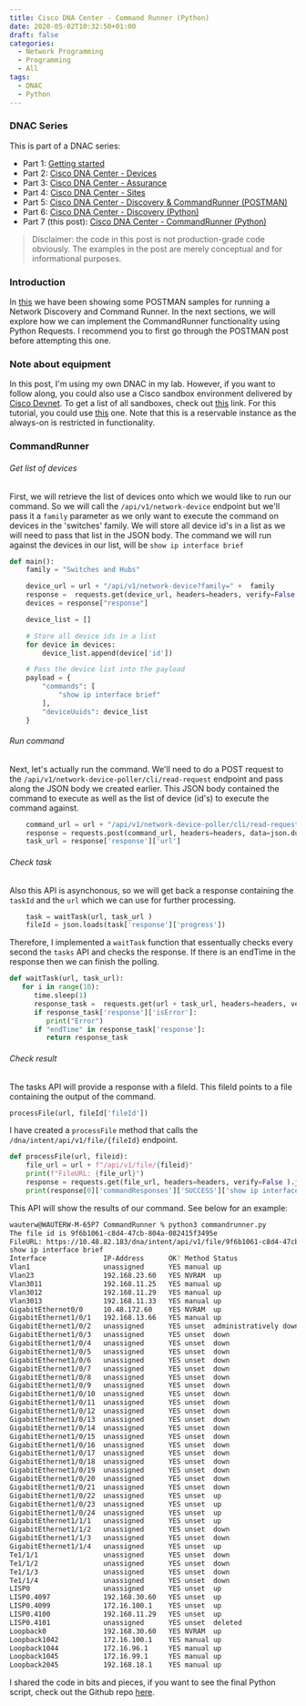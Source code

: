 ```yaml
---
title: Cisco DNA Center - Command Runner (Python)
date: 2020-05-02T10:32:50+01:00
draft: false
categories:
  - Network Programming
  - Programming
  - All
tags:
  - DNAC
  - Python
---
```

### DNAC Series

This is part of a DNAC series:

- Part 1: [Getting started](https://blog.wimwauters.com/networkprogrammability/2020-04-22_dnac_gettingstarted/)
- Part 2: [Cisco DNA Center - Devices](https://blog.wimwauters.com/networkprogrammability/2020-04-24_dnac_part1_pythonrequests/)
- Part 3: [Cisco DNA Center - Assurance](https://blog.wimwauters.com/networkprogrammability/2020-04-25_dnac_part2_pythonrequests/)
- Part 4: [Cisco DNA Center - Sites](https://blog.wimwauters.com/networkprogrammability/2020-04-27_dnac_part3_pythonrequests/)
- Part 5: [Cisco DNA Center - Discovery & CommandRunner (POSTMAN)](https://blog.wimwauters.com/networkprogrammability/2020-04-29_dnac_part4_postman_networkdiscovery/)
- Part 6: [Cisco DNA Center - Discovery (Python)](https://blog.wimwauters.com/networkprogrammability/2020-05-01_dnac_part5_pythonrequests/)
- Part 7 (this post): [Cisco DNA Center - CommandRunner (Python)](https://blog.wimwauters.com/networkprogrammability/2020-05-02_dnac_part6_pythonrequests/)

>Disclaimer: the code in this post is not production-grade code obviously.  The examples in the post are merely conceptual and for informational purposes.

### Introduction
 In [this](https://blog.wimwauters.com/networkprogrammability/2020-04-29_dnac_part4_postman_networkdiscovery/) we have been showing some POSTMAN samples for running a Network Discovery and Command Runner. In the next sections, we will explore how we can implement the CommandRunner functionality using Python Requests. I recommend you to first go through the POSTMAN post before attempting this one.

### Note about equipment

In this post, I'm using my own DNAC in my lab. However, if you want to follow along, you could also use a Cisco sandbox environment delivered by [Cisco Devnet](https://developer.cisco.com). To get a list of all sandboxes, check out [this](https://devnetsandbox.cisco.com/) link. For this tutorial, you could use [this](https://devnetsandbox.cisco.com/RM/Diagram/Index/b8d7aa34-aa8f-4bf2-9c42-302aaa2daafb?diagramType=Topology) one. Note that this is a reservable instance as the always-on is restricted in functionality.

### CommandRunner


###### Get list of devices
First, we will retrieve the list of devices onto which we would like to run our command. So we will call the `/api/v1/network-device` endpoint but we'll pass it a `family` parameter as we only want to execute the command on devices in the 'switches' family. We will store all device id's in a list as we will need to pass that list in the JSON body. The command we will run against the devices in our list, will be `show ip interface brief`

```python
def main():
    family = "Switches and Hubs"

    device_url = url + "/api/v1/network-device?family=" +  family
    response =  requests.get(device_url, headers=headers, verify=False ).json()
    devices = response["response"]

    device_list = []

    # Store all device ids in a list
    for device in devices:
        device_list.append(device['id'])

    # Pass the device list into the payload
    payload = {
        "commands": [
            "show ip interface brief"
        ],
        "deviceUuids": device_list
    }
```
###### Run command

Next, let's actually run the command. We'll need to do a POST request to the `/api/v1/network-device-poller/cli/read-request` endpoint and pass along the JSON body we created earlier. This JSON body contained the command to execute as well as the list of device (id's) to execute the command against.

```python
    command_url = url + "/api/v1/network-device-poller/cli/read-request"
    response = requests.post(command_url, headers=headers, data=json.dumps(payload), verify=False ).json()
    task_url = response['response']['url']
```

###### Check task
Also this API is asynchonous, so we will get back a response containing the `taskId` and the `url` which we can use for further processing.

```python
    task = waitTask(url, task_url )
    fileId = json.loads(task['response']['progress'])
```
Therefore, I implemented a `waitTask` function that essentually checks every second the `tasks` API and checks the response. If there is an endTime in the response then we can finish the polling.

```python
def waitTask(url, task_url):
   for i in range(10):
      time.sleep(1)
      response_task =  requests.get(url + task_url, headers=headers, verify=False ).json()
      if response_task['response']['isError']:
         print("Error")
      if "endTime" in response_task['response']:
         return response_task
```

###### Check result
The tasks API will provide a response with a fileId. This fileId points to a file containing the output of the command. 

```python
processFile(url, fileId['fileId'])
```
I have created a `processFile` method that calls the `/dna/intent/api/v1/file/{fileId}` endpoint.
```python
def processFile(url, fileid):
    file_url = url + f"/api/v1/file/{fileid}"
    print(f"FileURL: {file_url}")
    response = requests.get(file_url, headers=headers, verify=False ).json()
    print(response[0]['commandResponses']['SUCCESS']['show ip interface brief'])
```
This API will show the results of our command. See below for an example:

```bash
wauterw@WAUTERW-M-65P7 CommandRunner % python3 commandrunner.py
The file id is 9f6b1061-c8d4-47cb-804a-082415f3495e
FileURL: https://10.48.82.183/dna/intent/api/v1/file/9f6b1061-c8d4-47cb-804a-082415f3495e
show ip interface brief
Interface              IP-Address      OK? Method Status                Protocol
Vlan1                  unassigned      YES manual up                    up      
Vlan23                 192.168.23.60   YES NVRAM  up                    up      
Vlan3011               192.168.11.25   YES manual up                    up      
Vlan3012               192.168.11.29   YES manual up                    up      
Vlan3013               192.168.11.33   YES manual up                    up      
GigabitEthernet0/0     10.48.172.60    YES NVRAM  up                    up      
GigabitEthernet1/0/1   192.168.13.66   YES manual up                    up      
GigabitEthernet1/0/2   unassigned      YES unset  administratively down down    
GigabitEthernet1/0/3   unassigned      YES unset  down                  down    
GigabitEthernet1/0/4   unassigned      YES unset  down                  down    
GigabitEthernet1/0/5   unassigned      YES unset  down                  down    
GigabitEthernet1/0/6   unassigned      YES unset  down                  down    
GigabitEthernet1/0/7   unassigned      YES unset  down                  down    
GigabitEthernet1/0/8   unassigned      YES unset  down                  down    
GigabitEthernet1/0/9   unassigned      YES unset  down                  down    
GigabitEthernet1/0/10  unassigned      YES unset  down                  down    
GigabitEthernet1/0/11  unassigned      YES unset  down                  down    
GigabitEthernet1/0/12  unassigned      YES unset  down                  down    
GigabitEthernet1/0/13  unassigned      YES unset  down                  down    
GigabitEthernet1/0/14  unassigned      YES unset  down                  down    
GigabitEthernet1/0/15  unassigned      YES unset  down                  down    
GigabitEthernet1/0/16  unassigned      YES unset  down                  down    
GigabitEthernet1/0/17  unassigned      YES unset  down                  down    
GigabitEthernet1/0/18  unassigned      YES unset  down                  down    
GigabitEthernet1/0/19  unassigned      YES unset  down                  down    
GigabitEthernet1/0/20  unassigned      YES unset  down                  down    
GigabitEthernet1/0/21  unassigned      YES unset  down                  down    
GigabitEthernet1/0/22  unassigned      YES unset  up                    up      
GigabitEthernet1/0/23  unassigned      YES unset  up                    up      
GigabitEthernet1/0/24  unassigned      YES unset  up                    up      
GigabitEthernet1/1/1   unassigned      YES unset  up                    up      
GigabitEthernet1/1/2   unassigned      YES unset  down                  down    
GigabitEthernet1/1/3   unassigned      YES unset  down                  down    
GigabitEthernet1/1/4   unassigned      YES unset  up                    up      
Te1/1/1                unassigned      YES unset  down                  down    
Te1/1/2                unassigned      YES unset  down                  down    
Te1/1/3                unassigned      YES unset  down                  down    
Te1/1/4                unassigned      YES unset  down                  down    
LISP0                  unassigned      YES unset  up                    up      
LISP0.4097             192.168.30.60   YES unset  up                    up      
LISP0.4099             172.16.100.1    YES unset  up                    up      
LISP0.4100             192.168.11.29   YES unset  up                    up      
LISP0.4101             unassigned      YES unset  deleted               down    
Loopback0              192.168.30.60   YES NVRAM  up                    up      
Loopback1042           172.16.100.1    YES manual up                    up      
Loopback1044           172.16.96.1     YES manual up                    up      
Loopback1045           172.16.99.1     YES manual up                    up      
Loopback2045           192.168.18.1    YES manual up                    up      
```
I shared the code in bits and pieces, if you want to see the final Python script, check out the Github repo [here](https://github.com/wiwa1978/blog-hugo-netlify-code/tree/master/DNAC_PythonRequests/CommandRunner).